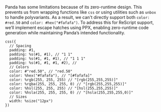 Panda has some limitations because of its zero-runtime design. This prevents us from wrapping functions like `css` or using utilities such as `unbox` to handle polyvariants. 
As a result, we can't directly support both `color: #red.50` and `color: #hex("#fafafa")`.
To address this for ReScript support, we’ll implement escape hatches using PPX, enabling zero-runtime code generation while maintaining Panda’s intended functionality.

```rescript
css({
  // Spacing
  padding: #1,
  padding: %s(#1, #1), // "1 1"
  padding: %s(#1, #1, #1), // "1 1 1"
  padding: %s(#1, #1, #1, #2), // 
  // Colors
  color: #"red.50", // "red.50"
  color: %hex("#fafafa"), // "[#fafafa]"
  color: %rgb(255, 255, 255) // "[rgb(255,255,255)]"
  color: %rgba(255, 255, 255, 0) // "[rgb(255,255,255)]"
  color: %hsl(255, 255, 255) // "[hsl(255,255,255)]"
  color: %hsla(255, 255, 255, 0) // "[hsla(255,255,255,0)]"
  // Sizes
  width: %size("12px")
})
```
